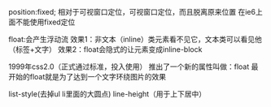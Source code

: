 position:fixed; 相对于可视窗口定位，可视窗口定位，而且脱离原来位置
在ie6上面不能使用fixed定位


float:会产生浮动流
效果1：非文本（inline）类元素看不见它，文本类可以看见他（标签+文字）
效果2：float会隐式的让元素变成inline-block

1999年css2.0（正式通过标准，投入使用）
推出了一个新的属性叫做：float
最开始的float就是为了达到一个文字环绕图片的效果

list-style(去掉ul li里面的大圆点)
line-height（用于上下居中）